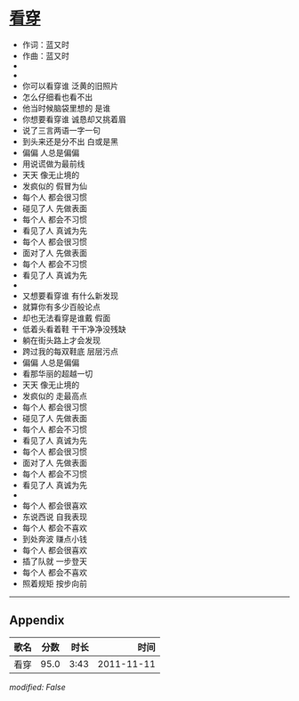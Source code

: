 # [看穿](https://music.163.com/song?id=64101)

* 作词：蓝又时
* 作曲：蓝又时
*
*
* 你可以看穿谁 泛黄的旧照片
* 怎么仔细看也看不出
* 他当时候脑袋里想的 是谁
* 你想要看穿谁 诚恳却又挑着眉
* 说了三言两语一字一句
* 到头来还是分不出 白或是黑
* 偏偏 人总是偏偏
* 用说谎做为最前线
* 天天 像无止境的
* 发疯似的 假冒为仙
* 每个人 都会很习惯
* 碰见了人 先做表面
* 每个人 都会不习惯
* 看见了人 真诚为先
* 每个人 都会很习惯
* 面对了人 先做表面
* 每个人 都会不习惯
* 看见了人 真诚为先
* 
* 又想要看穿谁 有什么新发现
* 就算你有多少百般论点
* 却也无法看穿是谁戴 假面
* 低着头看着鞋 干干净净没残缺
* 躺在街头路上才会发现
* 跨过我的每双鞋底 层层污点
* 偏偏 人总是偏偏
* 看那华丽的超越一切
* 天天 像无止境的
* 发疯似的 走最高点
* 每个人 都会很习惯
* 碰见了人 先做表面
* 每个人 都会不习惯
* 看见了人 真诚为先
* 每个人 都会很习惯
* 面对了人 先做表面
* 每个人 都会不习惯
* 看见了人 真诚为先
* 
* 每个人 都会很喜欢
* 东说西说 自我表现
* 每个人 都会不喜欢
* 到处奔波 赚点小钱
* 每个人 都会很喜欢
* 插了队就 一步登天
* 每个人 都会不喜欢
* 照着规矩 按步向前


---

## Appendix

|歌名|分数|时长|时间|
|:---|:---:|---:|---:|
|看穿|95.0|3:43|2011-11-11

*modified: False*
